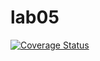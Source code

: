 # lab05

[![Coverage Status](https://coveralls.io/repos/github/DimaSokkk/lab05/badge.svg?branch=master)](https://coveralls.io/github/DimaSokkk/lab05?branch=master)
